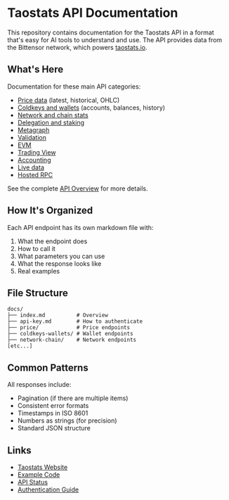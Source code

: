 # Taostats API Documentation

This repository contains documentation for the Taostats API in a format that's easy for AI tools to understand and use. The API provides data from the Bittensor network, which powers [taostats.io](https://taostats.io).

## What's Here

Documentation for these main API categories:

- [Price data](docs/price/index.md) (latest, historical, OHLC)
- [Coldkeys and wallets](docs/coldkeys-wallets/index.md) (accounts, balances, history)
- [Network and chain stats](docs/network-chain/index.md)
- [Delegation and staking](docs/delegation-staking/index.md)
- [Metagraph](docs/metagraph/index.md)
- [Validation](docs/validation/index.md)
- [EVM](docs/evm/index.md)
- [Trading View](docs/trading-view/index.md)
- [Accounting](docs/accounting/index.md)
- [Live data](docs/live/index.md)
- [Hosted RPC](docs/hosted-rpc/index.md)

See the complete [API Overview](docs/index.md) for more details.

## How It's Organized

Each API endpoint has its own markdown file with:
1. What the endpoint does
2. How to call it
3. What parameters you can use
4. What the response looks like
5. Real examples

## File Structure

```
docs/
├── index.md          # Overview
├── api-key.md        # How to authenticate
├── price/            # Price endpoints
├── coldkeys-wallets/ # Wallet endpoints
├── network-chain/    # Network endpoints
[etc...]
```

## Common Patterns

All responses include:
- Pagination (if there are multiple items)
- Consistent error formats
- Timestamps in ISO 8601
- Numbers as strings (for precision)
- Standard JSON structure

## Links

- [Taostats Website](https://taostats.io)
- [Example Code](https://github.com/taostats/examples)
- [API Status](https://api.taostats.io/status)
- [Authentication Guide](docs/api-key.md) 